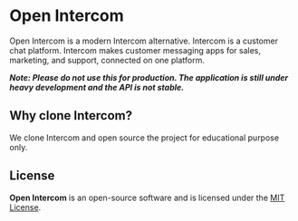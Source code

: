 # Open Intercom

Open Intercom is a modern Intercom alternative. Intercom is a customer chat platform. Intercom makes customer messaging apps for sales, marketing, and support, connected on one platform.

***Note: Please do not use this for production. The application is still under heavy development and the API is not stable.***

## Why clone Intercom?

We clone Intercom and open source the project for educational purpose only.

## License

**Open Intercom** is an open-source software and is licensed under the [MIT License](./LICENSE).
